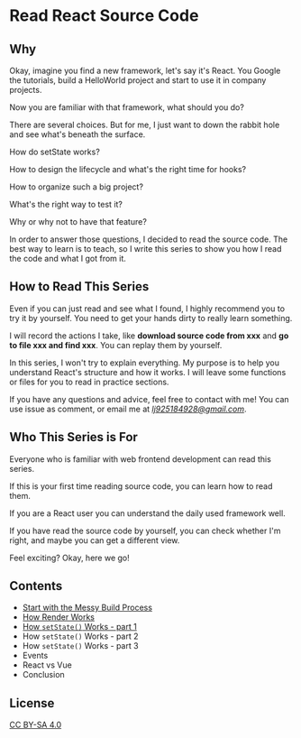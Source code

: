 # Read React Source Code

## Why

Okay, imagine you find a new framework, let's say it's React. You Google the tutorials, build a HelloWorld project and start to use it in company projects.

Now you are familiar with that framework, what should you do?

There are several choices. But for me, I just want to down the rabbit hole and see what's beneath the surface.

How do setState works?

How to design the lifecycle and what's the right time for hooks?

How to organize such a big project?

What's the right way to test it?

Why or why not to have that feature?

In order to answer those questions, I decided to read the source code. The best way to learn is to teach, so I write this series to show you how I read the code and what I got from it.

## How to Read This Series

Even if you can just read and see what I found, I highly recommend you to try it by yourself. You need to get your hands dirty to really learn something.

I will record the actions I take, like **download source code from xxx** and **go to file xxx and find xxx**. You can replay them by yourself.

In this series, I won't try to explain everything. My purpose is to help you understand React's structure and how it works. I will leave some functions or files for you to read in practice sections.

If you have any questions and advice, feel free to contact with me! You can use issue as comment, or email me at *lj925184928@gmail.com*.

## Who This Series is For

Everyone who is familiar with web frontend development can read this series. 

If this is your first time reading source code, you can learn how to read them. 

If you are a React user you can understand the daily used framework well. 

If you have read the source code by yourself, you can check whether I'm right, and maybe you can get a different view.

Feel exciting? Okay, here we go!

## Contents

- [Start with the Messy Build Process](https://github.com/numbbbbb/read-react-source-code/tree/master)
- [How Render Works](https://github.com/numbbbbb/read-react-source-code/tree/master)
- [How `setState()` Works - part 1](https://github.com/numbbbbb/read-react-source-code/blob/master/03-how-setstate-works-part-1.md)
- How `setState()` Works - part 2
- How `setState()` Works - part 3
- Events
- React vs Vue
- Conclusion


## License

[CC BY-SA 4.0](https://creativecommons.org/licenses/by-sa/4.0/)

